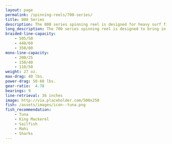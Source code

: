 ```yaml
---
layout: page
permalink: /spinning-reels/700-series/
title: 800 Series
description: The 800 series spinning reel is designed for heavy surf fishing and medium offshore duties.
long_description: The 700 series spinning reel is designed to bring in larger fish. This is the reel you want when battling with a white marlin, sailfish, king mackerel, or pulling in an impressive mahi mahi. This reel is also ideal for jigging and popping blackfin tuna as well as battling 50 to 100 lb. sharks.
braided-line-capacity: 
    - 505/50
    - 440/60
    - 350/80
mono-line-capacity:
    - 200/25
    - 150/40
    - 110/50
weight: 27 oz.
max-drag: 40 lbs.
power-drag: 50-60 lbs.
gear-ratio:  4.78
bearings: 9
line-retrieval: 36 inches
image: http://via.placeholder.com/500x250
fish: /assets/images/icon--tuna.png
fish_recommendation:
    - Tuna
    - King Mackerel
    - Sailfish
    - Mahi
    - Sharks
---
```




